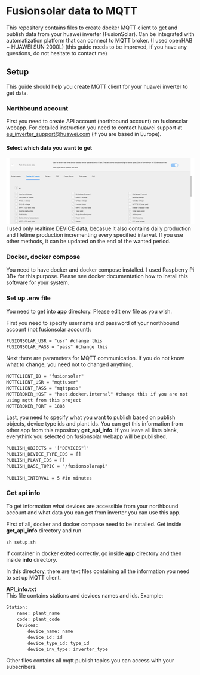 # Fusionsolar data to MQTT
This repository contains files to create docker MQTT client to get and publish data from your huawei inverter (FusionSolar).
Can be integrated with automatization platform that can connect to MQTT broker. (I used openHAB + HUAWEI SUN 2000L)
(this guide needs to be improved, if you have any questions, do not hesitate to contact me)

## Setup
This guide should help you create MQTT client for your huawei inverter to get data.

### Northbound account
First you need to create API account (northbound account) on fusionsolar webapp. For detailed instruction you need to contact huawei support at eu_inverter_support@huawei.com (if you are based in Europe).

#### Select which data you want to get
![image](imgs/selecting_data.jpg)
I used only realtime DEVICE data, becasue it also contains daily production and lifetime production incrementing every specified interval. If you use other methods, it can be updated on the end of the wanted period.

### Docker, docker compose
You need to have docker and docker compose installed.
I used Raspberry Pi 3B+ for this purpose. Please see docker documentation how to install this software for your system.

### Set up .env file
You need to get into **app** directory. Please edit env file as you wish.

First you need to specify username and password of your northbound account (not fusionsolar account):

    FUSIONSOLAR_USR = "usr" #change this
    FUSIONSOLAR_PASS = "pass" #change this

Next there are parameters for MQTT communication.
If you do not know what to change, you need not to changed anything.

    MQTTCLIENT_ID = "fusionsolar" 
    MQTTCLIENT_USR = "mqttuser"
    MQTTCLIENT_PASS = "mqttpass"
    MQTTBROKER_HOST = "host.docker.internal" #change this if you are not using mqtt from this project
    MQTTBROKER_PORT = 1883

Last, you need to specify what you want to publish based on publish objects, device type ids and plant ids. You can get this information from other app from this repository **get_api_info**. If you leave all lists blank, everythink you selected on fusionsolar webapp will be published.

    PUBLISH_OBJECTS = '["DEVICES"]' 
    PUBLISH_DEVICE_TYPE_IDS = []
    PUBLISH_PLANT_IDS = []
    PUBLISH_BASE_TOPIC = "/fusionsolarapi"

    PUBLISH_INTERVAL = 5 #in minutes


### Get api info
To get information what devices are accessible from your northbound account and what data you can get from inverter you can use this app.

First of all, docker and docker compose need to be installed.
Get inside **get_api_info** directory and run

    sh setup.sh

If container in docker exited correctly, go inside **app** directory and then inside **info** directory.

In this directory, there are text files containing all the information you need to set up MQTT client.

**API_info.txt**
\
This file contains stations and devices names and ids.
Example:

    Station: 
        name: plant_name  
        code: plant_code
        Devices:
            device_name: name
            device_id: id                  
            device_type_id: type_id 
            device_inv_type: inverter_type

Other files contains all mqtt publish topics you can access with your subscribers.

